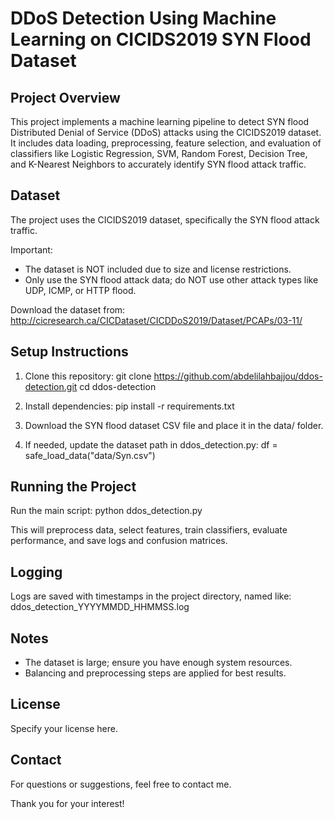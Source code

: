 # DDoS Detection Using Machine Learning on CICIDS2019 SYN Flood Dataset

## Project Overview

This project implements a machine learning pipeline to detect SYN flood Distributed Denial of Service (DDoS) attacks using the CICIDS2019 dataset. It includes data loading, preprocessing, feature selection, and evaluation of classifiers like Logistic Regression, SVM, Random Forest, Decision Tree, and K-Nearest Neighbors to accurately identify SYN flood attack traffic.

## Dataset

The project uses the CICIDS2019 dataset, specifically the SYN flood attack traffic.

Important:
- The dataset is NOT included due to size and license restrictions.
- Only use the SYN flood attack data; do NOT use other attack types like UDP, ICMP, or HTTP flood.

Download the dataset from:
http://cicresearch.ca/CICDataset/CICDDoS2019/Dataset/PCAPs/03-11/


## Setup Instructions

1. Clone this repository:
   git clone https://github.com/abdelilahbajjou/ddos-detection.git
   cd ddos-detection

2. Install dependencies:
   pip install -r requirements.txt

3. Download the SYN flood dataset CSV file and place it in the data/ folder.

4. If needed, update the dataset path in ddos_detection.py:
   df = safe_load_data("data/Syn.csv")

## Running the Project

Run the main script:
python ddos_detection.py

This will preprocess data, select features, train classifiers, evaluate performance, and save logs and confusion matrices.

## Logging

Logs are saved with timestamps in the project directory, named like:
ddos_detection_YYYYMMDD_HHMMSS.log

## Notes

- The dataset is large; ensure you have enough system resources.
- Balancing and preprocessing steps are applied for best results.

## License

Specify your license here.

## Contact

For questions or suggestions, feel free to contact me.

Thank you for your interest!
